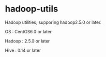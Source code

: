 # hadoop-utils
Hadoop utilities, supporing hadoop2.5.0 or later.

OS : CentOS6.0 or later

Hadoop : 2.5.0 or later

Hive : 0.14 or later
